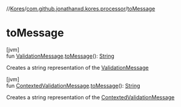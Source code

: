 //[Kores](../../index.md)/[com.github.jonathanxd.kores.processor](index.md)/[toMessage](to-message.md)

# toMessage

[jvm]\
fun [ValidationMessage](-validation-message/index.md).[toMessage](to-message.md)(): [String](https://kotlinlang.org/api/latest/jvm/stdlib/kotlin/-string/index.html)

Creates a string representation of the [ValidationMessage](-validation-message/index.md)

[jvm]\
fun [ContextedValidationMessage](-contexted-validation-message/index.md).[toMessage](to-message.md)(): [String](https://kotlinlang.org/api/latest/jvm/stdlib/kotlin/-string/index.html)

Creates a string representation of the [ContextedValidationMessage](-contexted-validation-message/index.md)
